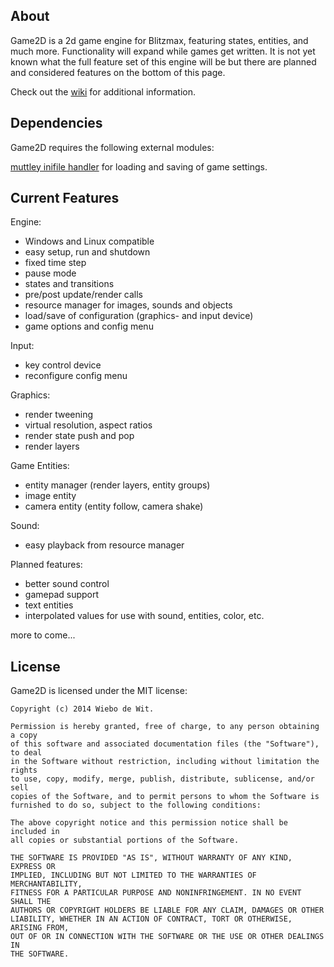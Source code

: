 
About
-------------------------------------------------------------------------------

Game2D is a 2d game engine for Blitzmax, featuring states, entities, and much more.
Functionality will expand while games get written. It is not yet known what the full feature set of this engine will be but there are planned and considered features on the bottom of this page.

Check out the [wiki](https://github.com/wiebow/game2d.mod/wiki) for additional information.

Dependencies
-------------------------------------------------------------------------------

Game2D requires the following external modules:

[muttley inifile handler](https://bitbucket.org/muttley/muttley.inifilehandler) for loading and saving of game settings.

Current Features
-------------------------------------------------------------------------------

Engine:

  * Windows and Linux compatible
  * easy setup, run and shutdown
  * fixed time step
  * pause mode
  * states and transitions
  * pre/post update/render calls
  * resource manager for images, sounds and objects
  * load/save of configuration (graphics- and input device)
  * game options and config menu

Input:
  * key control device
  * reconfigure config menu

Graphics:
  * render tweening
  * virtual resolution, aspect ratios
  * render state push and pop
  * render layers

Game Entities:
  * entity manager (render layers, entity groups)
  * image entity
  * camera entity (entity follow, camera shake)

Sound:
  * easy playback from resource manager


Planned features:
  * better sound control
  * gamepad support
  * text entities
  * interpolated values for use with sound, entities, color, etc.

more to come...


License
-------------------------------------------------------------------------------

Game2D is licensed under the MIT license:

    Copyright (c) 2014 Wiebo de Wit.

    Permission is hereby granted, free of charge, to any person obtaining a copy
    of this software and associated documentation files (the "Software"), to deal
    in the Software without restriction, including without limitation the rights
    to use, copy, modify, merge, publish, distribute, sublicense, and/or sell
    copies of the Software, and to permit persons to whom the Software is
    furnished to do so, subject to the following conditions:

    The above copyright notice and this permission notice shall be included in
    all copies or substantial portions of the Software.

    THE SOFTWARE IS PROVIDED "AS IS", WITHOUT WARRANTY OF ANY KIND, EXPRESS OR
    IMPLIED, INCLUDING BUT NOT LIMITED TO THE WARRANTIES OF MERCHANTABILITY,
    FITNESS FOR A PARTICULAR PURPOSE AND NONINFRINGEMENT. IN NO EVENT SHALL THE
    AUTHORS OR COPYRIGHT HOLDERS BE LIABLE FOR ANY CLAIM, DAMAGES OR OTHER
    LIABILITY, WHETHER IN AN ACTION OF CONTRACT, TORT OR OTHERWISE, ARISING FROM,
    OUT OF OR IN CONNECTION WITH THE SOFTWARE OR THE USE OR OTHER DEALINGS IN
    THE SOFTWARE.


